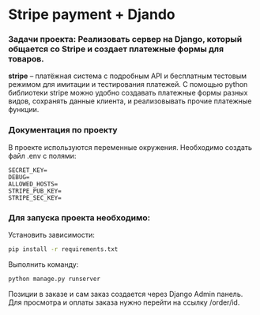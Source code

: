 # Stripe payment + Djando

###  Задачи проекта: Реализовать сервер на Django, который общается со Stripe и создает платежные формы для товаров.  

**stripe** – платёжная система с подробным API и бесплатным тестовым режимом для имитации и тестирования платежей. С помощью python библиотеки stripe можно удобно создавать платежные формы разных видов, сохранять данные клиента, и реализовывать прочие платежные функции.

### Документация по проекту

В проекте используются переменные окружения. Необходимо создать файл .env с полями:
```
SECRET_KEY=
DEBUG=
ALLOWED_HOSTS=
STRIPE_PUB_KEY=
STRIPE_SEC_KEY=
```
### Для запуска проекта необходимо:

Установить зависимости:

```bash
pip install -r requirements.txt
```

Выполнить команду:

```bash
python manage.py runserver
```

Позиции в заказе и сам заказ создается через Django Admin панель. 
Для просмотра и оплаты заказа нужно перейти на ссылку /order/id.